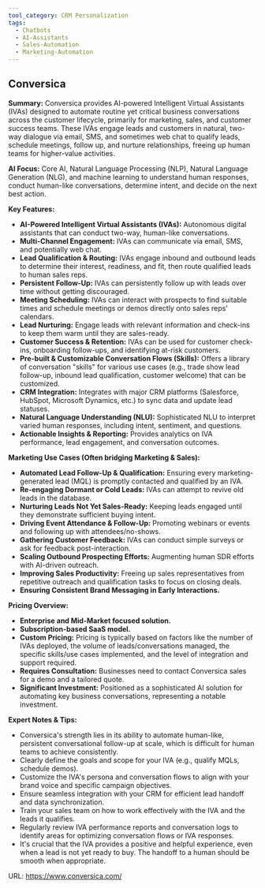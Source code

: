 ```yaml
---
tool_category: CRM Personalization
tags:
  - Chatbots
  - AI-Assistants
  - Sales-Automation
  - Marketing-Automation
---
```


## Conversica

**Summary:** Conversica provides AI-powered Intelligent Virtual Assistants (IVAs) designed to automate routine yet critical business conversations across the customer lifecycle, primarily for marketing, sales, and customer success teams. These IVAs engage leads and customers in natural, two-way dialogue via email, SMS, and sometimes web chat to qualify leads, schedule meetings, follow up, and nurture relationships, freeing up human teams for higher-value activities.

**AI Focus:** Core AI, Natural Language Processing (NLP), Natural Language Generation (NLG), and machine learning to understand human responses, conduct human-like conversations, determine intent, and decide on the next best action.

**Key Features:**

* **AI-Powered Intelligent Virtual Assistants (IVAs):** Autonomous digital assistants that can conduct two-way, human-like conversations.  
* **Multi-Channel Engagement:** IVAs can communicate via email, SMS, and potentially web chat.  
* **Lead Qualification & Routing:** IVAs engage inbound and outbound leads to determine their interest, readiness, and fit, then route qualified leads to human sales reps.  
* **Persistent Follow-Up:** IVAs can persistently follow up with leads over time without getting discouraged.  
* **Meeting Scheduling:** IVAs can interact with prospects to find suitable times and schedule meetings or demos directly onto sales reps' calendars.  
* **Lead Nurturing:** Engage leads with relevant information and check-ins to keep them warm until they are sales-ready.  
* **Customer Success & Retention:** IVAs can be used for customer check-ins, onboarding follow-ups, and identifying at-risk customers.  
* **Pre-built & Customizable Conversation Flows (Skills):** Offers a library of conversation "skills" for various use cases (e.g., trade show lead follow-up, inbound lead qualification, customer welcome) that can be customized.  
* **CRM Integration:** Integrates with major CRM platforms (Salesforce, HubSpot, Microsoft Dynamics, etc.) to sync data and update lead statuses.  
* **Natural Language Understanding (NLU):** Sophisticated NLU to interpret varied human responses, including intent, sentiment, and questions.  
* **Actionable Insights & Reporting:** Provides analytics on IVA performance, lead engagement, and conversation outcomes.

**Marketing Use Cases (Often bridging Marketing & Sales):**

* **Automated Lead Follow-Up & Qualification:** Ensuring every marketing-generated lead (MQL) is promptly contacted and qualified by an IVA.  
* **Re-engaging Dormant or Cold Leads:** IVAs can attempt to revive old leads in the database.  
* **Nurturing Leads Not Yet Sales-Ready:** Keeping leads engaged until they demonstrate sufficient buying intent.  
* **Driving Event Attendance & Follow-Up:** Promoting webinars or events and following up with attendees/no-shows.  
* **Gathering Customer Feedback:** IVAs can conduct simple surveys or ask for feedback post-interaction.  
* **Scaling Outbound Prospecting Efforts:** Augmenting human SDR efforts with AI-driven outreach.  
* **Improving Sales Productivity:** Freeing up sales representatives from repetitive outreach and qualification tasks to focus on closing deals.  
* **Ensuring Consistent Brand Messaging in Early Interactions.**

**Pricing Overview:**

* **Enterprise and Mid-Market focused solution.**  
* **Subscription-based SaaS model.**  
* **Custom Pricing:** Pricing is typically based on factors like the number of IVAs deployed, the volume of leads/conversations managed, the specific skills/use cases implemented, and the level of integration and support required.  
* **Requires Consultation:** Businesses need to contact Conversica sales for a demo and a tailored quote.  
* **Significant Investment:** Positioned as a sophisticated AI solution for automating key business conversations, representing a notable investment.

**Expert Notes & Tips:**

* Conversica's strength lies in its ability to automate human-like, persistent conversational follow-up at scale, which is difficult for human teams to achieve consistently.  
* Clearly define the goals and scope for your IVA (e.g., qualify MQLs, schedule demos).  
* Customize the IVA's persona and conversation flows to align with your brand voice and specific campaign objectives.  
* Ensure seamless integration with your CRM for efficient lead handoff and data synchronization.  
* Train your sales team on how to work effectively with the IVA and the leads it qualifies.  
* Regularly review IVA performance reports and conversation logs to identify areas for optimizing conversation flows or IVA responses.  
* It's crucial that the IVA provides a positive and helpful experience, even when a lead is not yet ready to buy. The handoff to a human should be smooth when appropriate.

URL: https://www.conversica.com/  

